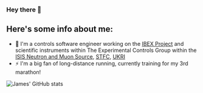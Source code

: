 ### Hey there 👋

## Here's some info about me:

- 🔭 I'm a controls software engineer working on the [IBEX Project](https://github.com/ISISComputingGroup/IBEX) and scientific instruments within The Experimental Controls Group within the [ISIS Neutron and Muon Source](https://www.isis.stfc.ac.uk/Pages/home.aspx), [STFC](https://stfc.ukri.org/), [UKRI](https://www.ukri.org/)
- ⚡ I'm a big fan of long-distance running, currently training for my 3rd marathon!

![James' GitHub stats](https://github-readme-stats.vercel.app/api?username=james0209&count_private=true&include_all_commits&hide=stars&show_icons=true&theme=dracula)

